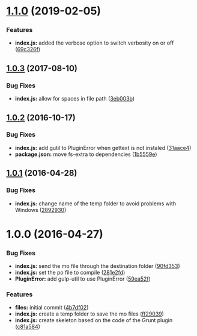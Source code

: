 <a name="1.1.0"></a>
# [1.1.0](https://github.com/felixzapata/gulp-potomo/compare/1.0.3...1.1.0) (2019-02-05)


### Features

* **index.js:** added the verbose option to switch verbosity on or off ([69c326f](https://github.com/felixzapata/gulp-potomo/commit/69c326f))



<a name="1.0.3"></a>
## [1.0.3](https://github.com/felixzapata/gulp-potomo/compare/1.0.2...1.0.3) (2017-08-10)

### Bug Fixes

* **index.js:** allow for spaces in file path ([3eb003b](https://github.com/felixzapata/gulp-potomo/commit/3eb003b))

<a name="1.0.2"></a>
## [1.0.2](https://github.com/felixzapata/gulp-potomo/compare/1.0.1...v1.0.2) (2016-10-17)


### Bug Fixes

* **index.js:** add gutil to PluginError when gettext is not instaled ([31aace4](https://github.com/felixzapata/gulp-potomo/commit/31aace4))
* **package.json:** move fs-extra to dependencies ([1b5559e](https://github.com/felixzapata/gulp-potomo/commit/1b5559e))



<a name="1.0.1"></a>
## [1.0.1](https://github.com/felixzapata/gulp-potomo/compare/1.0.0...v1.0.1) (2016-04-28)


### Bug Fixes

* **index.js:** change name of the temp folder to avoid problems with Windows ([2892930](https://github.com/felixzapata/gulp-potomo/commit/2892930))



<a name="1.0.0"></a>
# 1.0.0 (2016-04-27)


### Bug Fixes

* **index.js:** send the mo file through the destination folder ([90fd353](https://github.com/felixzapata/gulp-potomo/commit/90fd353))
* **index.js:** set the po file to compile ([281e2fd](https://github.com/felixzapata/gulp-potomo/commit/281e2fd))
* **PluginError:** add gulp-util to use PluginError ([59ea52f](https://github.com/felixzapata/gulp-potomo/commit/59ea52f))

### Features

* **files:** initial commit ([4b7df02](https://github.com/felixzapata/gulp-potomo/commit/4b7df02))
* **index.js:** create a temp folder to save the mo files ([ff29039](https://github.com/felixzapata/gulp-potomo/commit/ff29039))
* **index.js:** create skeleton based on the code of the Grunt plugin ([c81a584](https://github.com/felixzapata/gulp-potomo/commit/c81a584))



